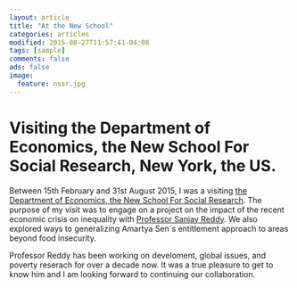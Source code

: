 ```yaml
---
layout: article
title: "At the New School"
categories: articles
modified: 2015-08-27T11:57:41-04:00
tags: [sample]
comments: false
ads: false
image:
  feature: nssr.jpg
---
```


# Visiting the Department of Economics, the New School For Social Research, New York, the US.

Between 15th February and 31st August 2015, I was a visiting [the Department of Economics, the New School For Social Research](http://www.newschool.edu/nssr/economics/). The purpose of my visit was to engage on a project on the impact of the recent economic crisis on inequality with [Professor Sanjay Reddy](http://www.sanjayreddy.com/). We also explored ways to  generalizing Amartya Sen´s entitlement approach to areas beyond food insecurity. 

Professor Reddy has been working on develoment, global issues, and poverty reserach for over a decade now. It was a true pleasure to get to know him and I am looking forward to continuing our collaboration. 


